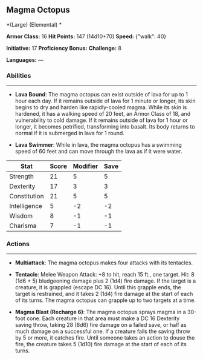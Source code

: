 ## Magma Octopus
*(Large) (Elemental) *

**Armor Class:** 16
**Hit Points:** 147 (14d10+70)
**Speed:** {"walk": 40}

**Initiative:** 17
**Proficiency Bonus:**
**Challenge:** 8

**Languages:** —

### Abilities
 --- 
- **Lava Bound**: The magma octopus can exist outside of lava for up to 1 hour each day. If it remains outside of lava for 1 minute or longer, its skin begins to dry and harden like rapidly-cooled magma. While its skin is hardened, it has a walking speed of 20 feet, an Armor Class of 18, and vulnerability to cold damage. If it remains outside of lava for 1 hour or longer, it becomes petrified, transforming into basalt. Its body returns to normal if it is submerged in lava for 1 round.

- **Lava Swimmer**: While in lava, the magma octopus has a swimming speed of 60 feet and can move through the lava as if it were water.



| Stat | Score | Modifier | Save |
| ---- | ---- | ---- | ---- |
| Strength | 21 | 5 | 5 |
| Dexterity | 17 | 3 | 3 |
| Constitution | 21 | 5 | 5 |
| Intelligence | 5 | -2 | -2 |
| Wisdom | 8 | -1 | -1 |
| Charisma | 7 | -1 | -1 |

### Actions
 --- 
- **Multiattack**: The magma octopus makes four attacks with its tentacles.

- **Tentacle**: Melee Weapon Attack: +8 to hit, reach 15 ft., one target. Hit: 8 (1d6 + 5) bludgeoning damage plus 2 (1d4) fire damage. If the target is a creature, it is grappled (escape DC 16). Until this grapple ends, the target is restrained, and it takes 2 (1d4) fire damage at the start of each of its turns. The magma octopus can grapple up to two targets at a time.

- **Magma Blast (Recharge 6)**: The magma octopus sprays magma in a 30-foot cone. Each creature in that area must make a DC 16 Dexterity saving throw, taking 28 (8d6) fire damage on a failed save, or half as much damage on a successful one. If a creature fails the saving throw by 5 or more, it catches fire. Until someone takes an action to douse the fire, the creature takes 5 (1d10) fire damage at the start of each of its turns.

